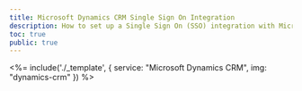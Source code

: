 ```yaml
---
title: Microsoft Dynamics CRM Single Sign On Integration
description: How to set up a Single Sign On (SSO) integration with Microsoft Dynamics CRM and Auth0.
toc: true
public: true
---
```


<%= include('./_template', {
  service: "Microsoft Dynamics CRM",
  img: "dynamics-crm"
}) %>

